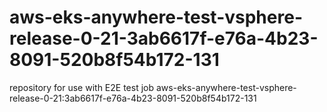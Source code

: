 # aws-eks-anywhere-test-vsphere-release-0-21-3ab6617f-e76a-4b23-8091-520b8f54b172-131
repository for use with E2E test job aws-eks-anywhere-test-vsphere-release-0-21:3ab6617f-e76a-4b23-8091-520b8f54b172-131
